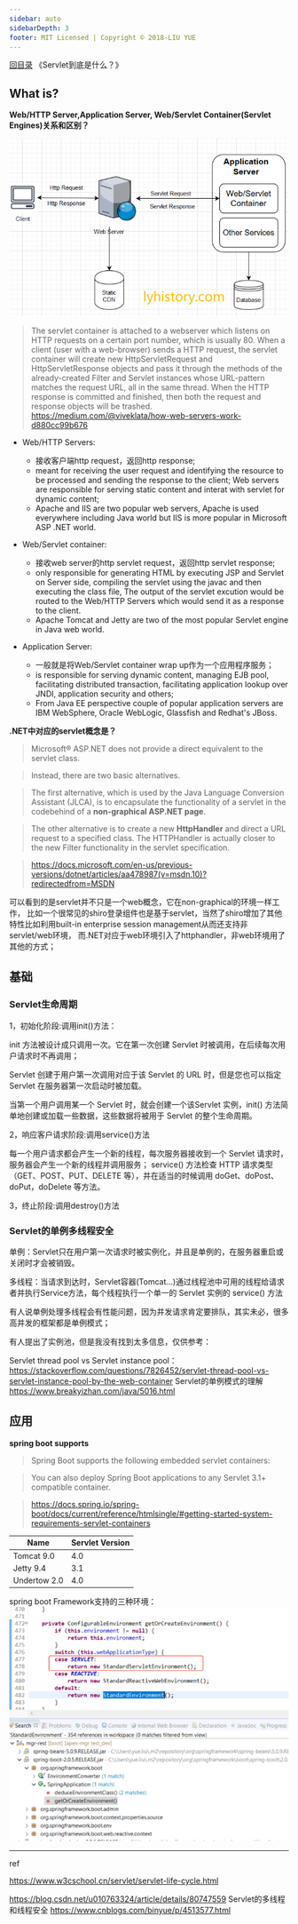 ```yaml
---
sidebar: auto
sidebarDepth: 3
footer: MIT Licensed | Copyright © 2018-LIU YUE
---
```


[回目录](/docs/software)  《Servlet到底是什么？》

## What is?

**Web/HTTP Server,Application Server, Web/Servlet Container(Servlet Engines)关系和区别？**

![](/docs/docs_image/software/buildingblock/servlet01.png)
> The servlet container is attached to a webserver which listens on HTTP requests on a certain port number, which is usually 80. 
> When a client (user with a web-browser) sends a HTTP request, the servlet container will create new HttpServletRequest and HttpServletResponse objects and pass it through the methods of the already-created Filter and Servlet instances whose URL-pattern matches the request URL, all in the same thread.
> When the HTTP response is committed and finished, then both the request and response objects will be trashed.
> https://medium.com/@viveklata/how-web-servers-work-d880cc99b676


+ Web/HTTP Servers: 

	- 接收客户端http request，返回http response;
	- meant for receiving the user request and identifying the resource to be processed and sending the response to the client; Web servers are responsible for serving static content and interat with servlet for dynamic content;
	- Apache and IIS are two popular web servers, Apache is used everywhere including Java world but IIS is more popular in Microsoft ASP .NET world.
	
+ Web/Servlet container: 

	- 接收web server的http servlet request，返回http servlet response;
	- only responsible for generating HTML by executing JSP and Servlet on Server side, compiling the servlet using the javac and then executing the class file, The output of the servlet excution would be routed to the Web/HTTP Servers which would send it as a response to the client.
	- Apache Tomcat and Jetty are two of the most popular Servlet engine in Java web world.
	
+ Application Server:
	
	- 一般就是将Web/Servlet container wrap up作为一个应用程序服务；
	- is responsible for serving dynamic content, managing EJB pool, facilitating distributed transaction, facilitating application lookup over JNDI, application security and others;
	- From Java EE perspective couple of popular application servers are IBM WebSphere, Oracle WebLogic, Glassfish and Redhat's JBoss. 
	

**.NET中对应的servlet概念是？**

> Microsoft® ASP.NET does not provide a direct equivalent to the servlet class. 

> Instead, there are two basic alternatives. 

> The first alternative, which is used by the Java Language Conversion Assistant (JLCA), is to encapsulate the functionality of a servlet in the codebehind of a **non-graphical ASP.NET page**. 

> The other alternative is to create a new **HttpHandler** and direct a URL request to a specified class. The HTTPHandler is actually closer to the new Filter functionality in the servlet specification.

> https://docs.microsoft.com/en-us/previous-versions/dotnet/articles/aa478987(v=msdn.10)?redirectedfrom=MSDN

可以看到的是servlet并不只是一个web概念，它在non-graphical的环境一样工作，
比如一个很常见的shiro登录组件也是基于servlet，当然了shiro增加了其他特性比如利用built-in enterprise session management从而还支持非servlet/web环境，
而.NET对应于web环境引入了httphandler，非web环境用了其他的方式；

## 基础

### Servlet生命周期

1，初始化阶段:调用init()方法：

init 方法被设计成只调用一次。它在第一次创建 Servlet 时被调用，在后续每次用户请求时不再调用；

Servlet 创建于用户第一次调用对应于该 Servlet 的 URL 时，但是您也可以指定 Servlet 在服务器第一次启动时被加载。

当第一个用户调用某一个 Servlet 时，就会创建一个该Servlet 实例，init() 方法简单地创建或加载一些数据，这些数据将被用于 Servlet 的整个生命周期。

2，响应客户请求阶段:调用service()方法

每一个用户请求都会产生一个新的线程，每次服务器接收到一个 Servlet 请求时，服务器会产生一个新的线程并调用服务；
service() 方法检查 HTTP 请求类型（GET、POST、PUT、DELETE 等），并在适当的时候调用 doGet、doPost、doPut，doDelete 等方法。

3，终止阶段:调用destroy()方法

### Servlet的单例多线程安全

单例：Servlet只在用户第一次请求时被实例化，并且是单例的，在服务器重启或关闭时才会被销毁。

多线程：当请求到达时，Servlet容器(Tomcat...)通过线程池中可用的线程给请求者并执行Service方法，每个线程执行一个单一的 Servlet 实例的 service() 方法

有人说单例处理多线程会有性能问题，因为并发请求肯定要排队，其实未必，很多高并发的框架都是单例模式；

有人提出了实例池，但是我没有找到太多信息，仅供参考：

Servlet thread pool vs Servlet instance pool： https://stackoverflow.com/questions/7826452/servlet-thread-pool-vs-servlet-instance-pool-by-the-web-container
Servlet的单例模式的理解 https://www.breakyizhan.com/java/5016.html

## 应用

**spring boot supports**

> Spring Boot supports the following embedded servlet containers:

> You can also deploy Spring Boot applications to any Servlet 3.1+ compatible container.

> https://docs.spring.io/spring-boot/docs/current/reference/htmlsingle/#getting-started-system-requirements-servlet-containers

| Name | Servlet Version |
| -- | -- |
| Tomcat 9.0 | 4.0 |
| Jetty 9.4 | 3.1 |
| Undertow 2.0 | 4.0 |

spring boot Framework支持的三种环境：
![](/docs/docs_image/software/buildingblock/servlet02.png)

---

ref

https://www.w3cschool.cn/servlet/servlet-life-cycle.html

https://blog.csdn.net/u010763324/article/details/80747559
Servlet的多线程和线程安全
https://www.cnblogs.com/binyue/p/4513577.html